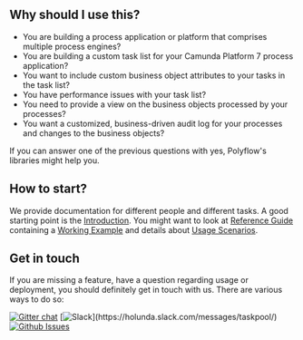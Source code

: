 ## Why should I use this?

* You are building a process application or platform that comprises multiple process engines?
* You are building a custom task list for your Camunda Platform 7 process application?
* You want to include custom business object attributes to your tasks in the task list?
* You have performance issues with your task list?
* You need to provide a view on the business objects processed by your processes?
* You want a customized, business-driven audit log for your processes and changes to the business objects?

If you can answer one of the previous questions with yes, Polyflow's libraries might help you.

## How to start?

We provide documentation for different people and different tasks. A good starting point is the
[Introduction](./introduction/). You might want to look at [Reference Guide](./reference-guide/) containing
a [Working Example](./examples/) and details about [Usage Scenarios](./examples/scenarios/).

## Get in touch

If you are missing a feature, have a question regarding usage or deployment, you should definitely get in touch
with us. There are various ways to do so:

[![Gitter chat](https://badges.gitter.im/gitterHQ/gitter.png)](https://gitter.im/holunda-io/camunda-bpm-taskpool?utm_source=badge&utm_medium=badge&utm_campaign=pr-badge)
[![Slack](https://img.shields.io/badge/slack-@holunda/taskpool-green.svg?logo=slack")](https://holunda.slack.com/messages/taskpool/)
[![Github Issues](https://img.shields.io/github/issues/holunda-io/camunda-bpm-taskpool)](https://github.com/holunda-io/camunda-bpm-taskpool/issues)
